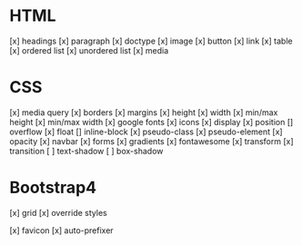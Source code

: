 # HTML
[x] headings
[x] paragraph
[x] doctype
[x] image
[x] button
[x] link
[x] table
[x] ordered list
[x] unordered list
[x] media

# CSS
[x] media query
[x] borders
[x] margins
[x] height
[x] width
[x] min/max height
[x] min/max width
[x] google fonts
[x] icons
[x] display
[x] position
[] overflow
[x] float
[] inline-block
[x] pseudo-class
[x] pseudo-element
[x] opacity
[x] navbar
[x] forms
[x] gradients
[x] fontawesome
[x] transform
[x] transition
[ ] text-shadow
[ ] box-shadow


# Bootstrap4
[x] grid
[x] override styles

[x] favicon
[x] auto-prefixer
